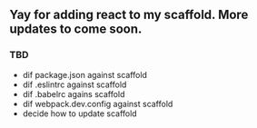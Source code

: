 ## Yay for adding react to my scaffold. More updates to come soon. 

### TBD
* dif package.json against scaffold
* dif .eslintrc against scaffold
* dif .babelrc agains scaffold
* dif webpack.dev.config against scaffold
* decide how to update scaffold